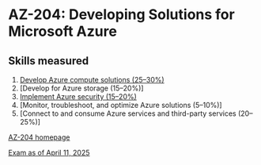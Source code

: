 # AZ-204: Developing Solutions for Microsoft Azure

## Skills measured

1. [Develop Azure compute solutions (25–30%)](1-Develop-Azure-compute-solutions/README.md)
1. [Develop for Azure storage (15–20%)]
1. [Implement Azure security (15–20%)](3-Implement-Azure-security/README.md)
1. [Monitor, troubleshoot, and optimize Azure solutions (5–10%)]
1. [Connect to and consume Azure services and third-party services (20–25%)]

[AZ-204 homepage](https://learn.microsoft.com/en-us/credentials/certifications/azure-developer/)

[Exam as of April 11, 2025](AZ-204-Developing-Solutions-for-Microsoft-Azure-2025-04-21.pdf)